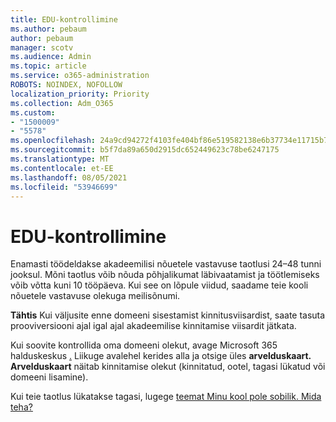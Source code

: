 ```yaml
---
title: EDU-kontrollimine
ms.author: pebaum
author: pebaum
manager: scotv
ms.audience: Admin
ms.topic: article
ms.service: o365-administration
ROBOTS: NOINDEX, NOFOLLOW
localization_priority: Priority
ms.collection: Adm_O365
ms.custom:
- "1500009"
- "5578"
ms.openlocfilehash: 24a9cd94272f4103fe404bf86e519582138e6b37734e11715b72ebcd2de9d5cb
ms.sourcegitcommit: b5f7da89a650d2915dc652449623c78be6247175
ms.translationtype: MT
ms.contentlocale: et-EE
ms.lasthandoff: 08/05/2021
ms.locfileid: "53946699"
---
```

# <a name="edu-verification"></a>EDU-kontrollimine

Enamasti töödeldakse akadeemilisi nõuetele vastavuse taotlusi 24–48 tunni jooksul. Mõni taotlus võib nõuda põhjalikumat läbivaatamist ja töötlemiseks võib võtta kuni 10 tööpäeva. Kui see on lõpule viidud, saadame teie kooli nõuetele vastavuse olekuga meilisõnumi.

**Tähtis** Kui väljusite enne domeeni sisestamist kinnitusviisardist, saate tasuta prooviversiooni ajal igal ajal akadeemilise kinnitamise viisardit jätkata. [](https://go.microsoft.com/fwlink/p/?linkid=2135255)

Kui soovite kontrollida oma domeeni olekut, avage Microsoft 365 halduskeskus [.](https://go.microsoft.com/fwlink/p/?linkid=2024339) Liikuge avalehel kerides alla ja otsige üles **arvelduskaart.** **Arvelduskaart** näitab kinnitamise olekut (kinnitatud, ootel, tagasi lükatud või domeeni lisamine).

Kui teie taotlus lükatakse tagasi, lugege [teemat Minu kool pole sobilik. Mida teha?](https://docs.microsoft.com/microsoft-365/commerce/subscriptions/verify-academic-eligibility#my-school-isnt-eligible-what-do-i-do-now)
